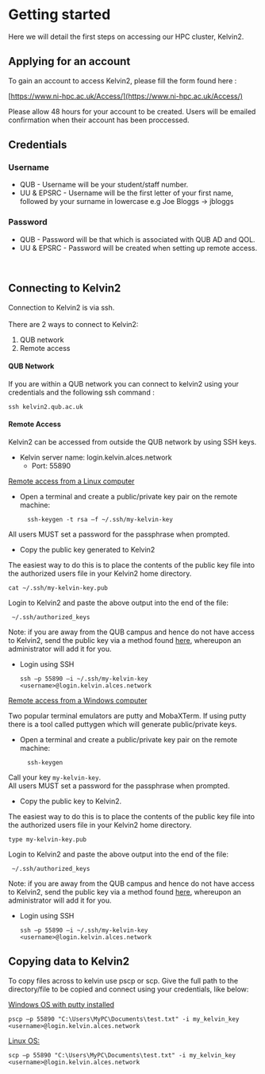 # Getting started

Here we will detail the first steps on accessing our HPC cluster, Kelvin2.

## Applying for an account

To gain an account to access Kelvin2, please fill the form found here : 

[https://www.ni-hpc.ac.uk/Access/](https://www.ni-hpc.ac.uk/Access/)

Please allow 48 hours for your account to be created.
Users will be emailed confirmation when their account has been proccessed.
<br />

## Credentials
### Username
- QUB - Username will be your student/staff number.<br />
- UU & EPSRC - Username will be the first letter of your first name, followed by your surname in lowercase e.g Joe Bloggs -> jbloggs

### Password
- QUB - Password will be that which is associated with QUB AD and QOL.
- UU & EPSRC - Password will be created when setting up remote access.
<br />

## Connecting to Kelvin2
Connection to Kelvin2 is via ssh.<br />
<br />
There are 2 ways to connect to Kelvin2:<br />
1. QUB network<br />
2. Remote access<br />


#### QUB Network
 If you are within a QUB network you can connect to kelvin2 using your credentials and the following ssh command : 
 
    ssh kelvin2.qub.ac.uk 

#### Remote Access

 Kelvin2 can be accessed from outside the QUB network by using SSH keys.<br /> 
 - Kelvin server name: login.kelvin.alces.network<br />
    - Port: 55890

<ins>Remote access from a Linux computer<ins><br />


- Open a terminal and create a public/private key pair on the remote machine:

        ssh-keygen -t rsa –f ~/.ssh/my-kelvin-key

All users MUST set a password for the passphrase when prompted.

- Copy the public key generated to Kelvin2

The easiest way to do this is to place the  contents of the public key file into the authorized users file in your Kelvin2 home directory.

    cat ~/.ssh/my-kelvin-key.pub

Login to Kelvin2 and paste the above output into the end of the file:

     ~/.ssh/authorized_keys

Note: if you are away from the QUB campus and hence do not have access to Kelvin2,  send the public key via a method found [here](https://www.ni-hpc.ac.uk/contact/), whereupon an administrator will add it for you.

-	Login using SSH

        ssh –p 55890 –i ~/.ssh/my-kelvin-key <username>@login.kelvin.alces.network

<ins>Remote access from a Windows computer<ins><br />

Two popular terminal emulators are putty and MobaXTerm. If using putty there is a tool called puttygen which will generate public/private keys.<br />

- Open a terminal and create a public/private key pair on the remote machine:

        ssh-keygen

Call your key `my-kelvin-key`.<br />
 All users MUST set a password for the passphrase when prompted.

- Copy the public key to Kelvin2.<br />

The easiest way to do this is to place the contents of the public key file into the authorized users file in your Kelvin2 home directory.

    type my-kelvin-key.pub

Login to Kelvin2 and paste the above output into the end of the file:

     ~/.ssh/authorized_keys
 
Note: if you are away from the QUB campus and hence do not have access to Kelvin2,  send the public key via a method found [here](https://www.ni-hpc.ac.uk/contact/), whereupon an administrator will add it for you.

-	Login using SSH

        ssh –p 55890 –i ~/.ssh/my-kelvin-key <username>@login.kelvin.alces.network


## Copying data to Kelvin2
To copy files across to kelvin use pscp or scp. Give the full path to the directory/file to be copied and connect using your credentials, like below:<br />

<ins>Windows OS with putty installed<ins><br />

    pscp –p 55890 "C:\Users\MyPC\Documents\test.txt" -i my_kelvin_key <username>@login.kelvin.alces.network

<ins>Linux OS:<ins><br />

    scp –p 55890 "C:\Users\MyPC\Documents\test.txt" -i my_kelvin_key <username>@login.kelvin.alces.network
